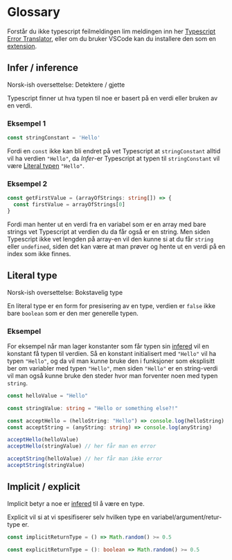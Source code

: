 # Glossary

Forstår du ikke typescript feilmeldingen lim meldingen inn her [Typescript Error Translator](https://ts-error-translator.vercel.app/), eller om du bruker VSCode kan du installere den som en [extension](https://marketplace.visualstudio.com/items?itemName=mattpocock.ts-error-translator). 

## Infer / inference

Norsk-ish oversettelse: Detektere / gjette

Typescript finner ut hva typen til noe er basert på en verdi eller bruken av en verdi.

### Eksempel 1

```ts
const stringConstant = 'Hello'
```

Fordi en `const` ikke kan bli endret på vet Typescript at `stringConstant` alltid vil ha verdien `"Hello"`, da *Infer*-er Typescript at typen til `stringConstant` vil være [Literal typen](#literal-type) `"Hello"`.

### Eksempel 2

```ts
const getFirstValue = (arrayOfStrings: string[]) => {
  const firstValue = arrayOfStrings[0]
}
```

Fordi man henter ut en verdi fra en variabel som er en array med bare strings vet Typescript at verdien du da får også er en string. Men siden Typescript ikke vet lengden på array-en vil den kunne si at du får `string` eller `undefined`, siden det kan være at man prøver og hente ut en verdi på en index som ikke finnes.

## Literal type

Norsk-ish oversettelse: Bokstavelig type

En literal type er en form for presisering av en type, verdien er `false` ikke bare `boolean` som er den mer generelle typen. 

### Eksempel

For eksempel når man lager konstanter som får typen sin [infered](#infer--inference) vil en konstant få typen til verdien. Så en konstant initialisert med `"Hello"` vil ha typen `"Hello"`, og da vil man kunne bruke den i funksjoner som eksplisitt ber om variabler med typen `"Hello"`, men siden `"Hello"` er en string-verdi vil man også kunne bruke den steder hvor man forventer noen med typen `string`.

```ts
const helloValue = "Hello"

const stringValue: string = "Hello or something else?!"

const acceptHello = (helloString: "Hello") => console.log(helloString)
const acceptString = (anyString: string) => console.log(anyString)

acceptHello(helloValue)
acceptHello(stringValue) // her får man en error

acceptString(helloValue) // her får man ikke error
acceptString(stringValue)
```

## Implicit / explicit

Implicit betyr a noe er [infered](#infer--inference) til å være en type.

Explicit vil si at vi spesifiserer selv hvilken type en variabel/argument/retur-type er.

```ts
const implicitReturnType = () => Math.random() >= 0.5

const explicitReturnType = (): boolean => Math.random() >= 0.5
```